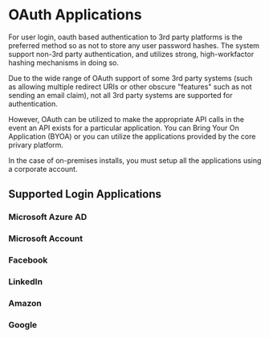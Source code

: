 # OAuth Applications

For user login, oauth based authentication to 3rd party platforms is the preferred method so as not to store any user password hashes.  The system support non-3rd party authentication, and utilizes strong, high-workfactor hashing mechanisms in doing so.

Due to the wide range of OAuth support of some 3rd party systems (such as allowing multiple redirect URIs or other obscure "features" such as not sending an email claim), not all 3rd party systems are supported for authentication.  

However, OAuth can be utilized to make the appropriate API calls in the event an API exists for a particular application.  You can Bring Your On Application (BYOA) or you can utilize the applications provided by the core privary platform.  

In the case of on-premises installs, you must setup all the applications using a corporate account.

## Supported Login Applications

### Microsoft Azure AD

### Microsoft Account

### Facebook

### LinkedIn

### Amazon

### Google